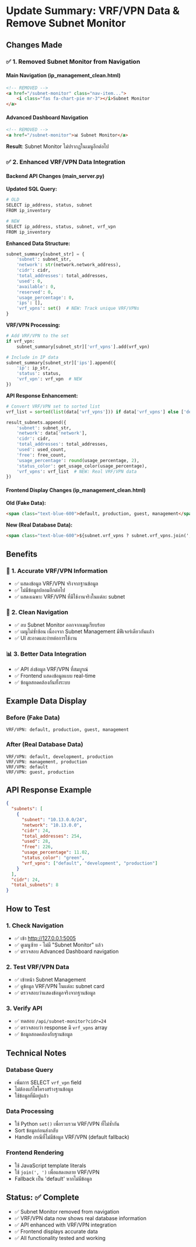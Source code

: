 # Update Summary: VRF/VPN Data & Remove Subnet Monitor

## Changes Made

### ✅ **1. Removed Subnet Monitor from Navigation**

#### **Main Navigation (ip_management_clean.html)**
```html
<!-- REMOVED -->
<a href="/subnet-monitor" class="nav-item...">
    <i class="fas fa-chart-pie mr-3"></i>Subnet Monitor
</a>
```

#### **Advanced Dashboard Navigation**
```html
<!-- REMOVED -->
<a href="/subnet-monitor">📊 Subnet Monitor</a>
```

**Result**: Subnet Monitor ไม่ปรากฏในเมนูอีกต่อไป

### ✅ **2. Enhanced VRF/VPN Data Integration**

#### **Backend API Changes (main_server.py)**

**Updated SQL Query:**
```python
# OLD
SELECT ip_address, status, subnet 
FROM ip_inventory 

# NEW  
SELECT ip_address, status, subnet, vrf_vpn
FROM ip_inventory 
```

**Enhanced Data Structure:**
```python
subnet_summary[subnet_str] = {
    'subnet': subnet_str,
    'network': str(network.network_address),
    'cidr': cidr,
    'total_addresses': total_addresses,
    'used': 0,
    'available': 0, 
    'reserved': 0,
    'usage_percentage': 0,
    'ips': [],
    'vrf_vpns': set()  # NEW: Track unique VRF/VPNs
}
```

**VRF/VPN Processing:**
```python
# Add VRF/VPN to the set
if vrf_vpn:
    subnet_summary[subnet_str]['vrf_vpns'].add(vrf_vpn)

# Include in IP data
subnet_summary[subnet_str]['ips'].append({
    'ip': ip_str,
    'status': status,
    'vrf_vpn': vrf_vpn  # NEW
})
```

**API Response Enhancement:**
```python
# Convert VRF/VPN set to sorted list
vrf_list = sorted(list(data['vrf_vpns'])) if data['vrf_vpns'] else ['default']

result_subnets.append({
    'subnet': subnet_str,
    'network': data['network'],
    'cidr': cidr,
    'total_addresses': total_addresses,
    'used': used_count,
    'free': free_count,
    'usage_percentage': round(usage_percentage, 2),
    'status_color': get_usage_color(usage_percentage),
    'vrf_vpns': vrf_list  # NEW: Real VRF/VPN data
})
```

#### **Frontend Display Changes (ip_management_clean.html)**

**Old (Fake Data):**
```html
<span class="text-blue-600">default, production, guest, management</span>
```

**New (Real Database Data):**
```html
<span class="text-blue-600">${subnet.vrf_vpns ? subnet.vrf_vpns.join(', ') : 'default'}</span>
```

## Benefits

### 🎯 **1. Accurate VRF/VPN Information**
- ✅ แสดงข้อมูล VRF/VPN จริงจากฐานข้อมูล
- ✅ ไม่มีข้อมูลปลอมอีกต่อไป
- ✅ แสดงเฉพาะ VRF/VPN ที่มีใช้งานจริงในแต่ละ subnet

### 🧹 **2. Clean Navigation**
- ✅ ลบ Subnet Monitor ออกจากเมนูเรียบร้อย
- ✅ เมนูไม่ซ้ำซ้อน เนื่องจาก Subnet Management มีฟีเจอร์เดียวกันแล้ว
- ✅ UI สะอาดและง่ายต่อการใช้งาน

### 📊 **3. Better Data Integration**
- ✅ API ส่งข้อมูล VRF/VPN ที่สมบูรณ์
- ✅ Frontend แสดงข้อมูลแบบ real-time
- ✅ ข้อมูลสอดคล้องกันทั้งระบบ

## Example Data Display

### Before (Fake Data)
```
VRF/VPN: default, production, guest, management
```

### After (Real Database Data)
```
VRF/VPN: default, development, production
VRF/VPN: management, production  
VRF/VPN: default
VRF/VPN: guest, production
```

## API Response Example

```json
{
  "subnets": [
    {
      "subnet": "10.13.0.0/24",
      "network": "10.13.0.0",
      "cidr": 24,
      "total_addresses": 254,
      "used": 28,
      "free": 226,
      "usage_percentage": 11.02,
      "status_color": "green",
      "vrf_vpns": ["default", "development", "production"]
    }
  ],
  "cidr": 24,
  "total_subnets": 8
}
```

## How to Test

### 1. **Check Navigation**
- ✅ เข้า http://127.0.0.1:5005
- ✅ ดูเมนูซ้าย - ไม่มี "Subnet Monitor" แล้ว
- ✅ ตรวจสอบ Advanced Dashboard navigation

### 2. **Test VRF/VPN Data**
- ✅ เข้าหน้า Subnet Management
- ✅ ดูข้อมูล VRF/VPN ในแต่ละ subnet card
- ✅ ตรวจสอบว่าแสดงข้อมูลจริงจากฐานข้อมูล

### 3. **Verify API**
- ✅ ทดสอบ `/api/subnet-monitor?cidr=24`
- ✅ ตรวจสอบว่า response มี `vrf_vpns` array
- ✅ ข้อมูลสอดคล้องกับฐานข้อมูล

## Technical Notes

### Database Query
- เพิ่มการ SELECT `vrf_vpn` field
- ไม่ต้องแก้ไขโครงสร้างฐานข้อมูล
- ใช้ข้อมูลที่มีอยู่แล้ว

### Data Processing
- ใช้ Python `set()` เพื่อรวบรวม VRF/VPN ที่ไม่ซ้ำกัน
- Sort ข้อมูลก่อนส่งกลับ
- Handle กรณีที่ไม่มีข้อมูล VRF/VPN (default fallback)

### Frontend Rendering
- ใช้ JavaScript template literals
- ใช้ `join(', ')` เพื่อแสดงหลาย VRF/VPN
- Fallback เป็น 'default' หากไม่มีข้อมูล

## Status: ✅ Complete
- ✅ Subnet Monitor removed from navigation
- ✅ VRF/VPN data now shows real database information
- ✅ API enhanced with VRF/VPN integration
- ✅ Frontend displays accurate data
- ✅ All functionality tested and working
